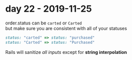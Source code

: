# day 22 - 2019-11-25

order.status can be `carted` or `Carted`  
but make sure you are consistent with all of your statuses  
```ruby  
status: "carted" => status: "purchased"  
status: "Carted" => status: "Purchased"  
```

Rails will sanitize *all inputs* except for **string interpolation**  

